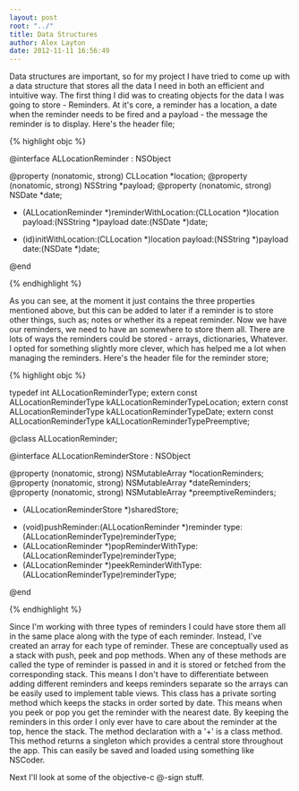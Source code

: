 ```yaml
---
layout: post
root: "../"
title: Data Structures
author: Alex Layton
date: 2012-11-11 16:56:49
---
```


Data structures are important, so for my project I have tried to come up with a data structure that stores all the data I need in both an efficient and intuitive way. The first thing I did was to creating objects for the data I was going to store - Reminders. At it's core, a reminder has a location, a date when the reminder needs to be fired and a payload - the message the reminder is to display. Here's the header file;

{% highlight objc %}

@interface ALLocationReminder : NSObject

@property (nonatomic, strong) CLLocation *location;
@property (nonatomic, strong) NSString *payload;
@property (nonatomic, strong) NSDate *date;

+ (ALLocationReminder *)reminderWithLocation:(CLLocation *)location payload:(NSString *)payload date:(NSDate *)date;
- (id)initWithLocation:(CLLocation *)location payload:(NSString *)payload date:(NSDate *)date;

@end

{% endhighlight %}

As you can see, at the moment it just contains the three properties mentioned above, but this can be added to later if a reminder is to store other things, such as; notes or whether its a repeat reminder. Now we have our reminders, we need to have an somewhere to store them all. There are lots of ways the reminders could be stored - arrays, dictionaries, Whatever. I opted for something slightly more clever, which has helped me a lot when managing the reminders. Here's the header file for the reminder store;

{% highlight objc %}

typedef int ALLocationReminderType;
extern const ALLocationReminderType kALLocationReminderTypeLocation;
extern const ALLocationReminderType kALLocationReminderTypeDate;
extern const ALLocationReminderType kALLocationReminderTypePreemptive;

@class ALLocationReminder;

@interface ALLocationReminderStore : NSObject

@property (nonatomic, strong) NSMutableArray *locationReminders;
@property (nonatomic, strong) NSMutableArray *dateReminders;
@property (nonatomic, strong) NSMutableArray *preemptiveReminders;

+ (ALLocationReminderStore *)sharedStore;
- (void)pushReminder:(ALLocationReminder *)reminder type:(ALLocationReminderType)reminderType;
- (ALLocationReminder *)popReminderWithType:(ALLocationReminderType)reminderType;
- (ALLocationReminder *)peekReminderWithType:(ALLocationReminderType)reminderType;

@end

{% endhighlight %}

Since I'm working with three types of reminders I could have store them all in the same place along with the type of each reminder. Instead, I've created an array for each type of reminder. These are conceptually used as a stack with push, peek and pop methods. When any of these methods are called the type of reminder is passed in and it is stored or fetched from the corresponding stack. This means I don't have to differentiate between adding different reminders and keeps reminders separate so the arrays can be easily used to implement table views. This class has a private sorting method which keeps the stacks in order sorted by date. This means when you peek or pop you get the reminder with the nearest date. By keeping the reminders in this order I only ever have to care about the reminder at the top, hence the stack. The method declaration with a '+' is a class method. This method returns a singleton which provides a central store throughout the app. This can easily be saved and loaded using something like NSCoder.

Next I'll look at some of the objective-c @-sign stuff.